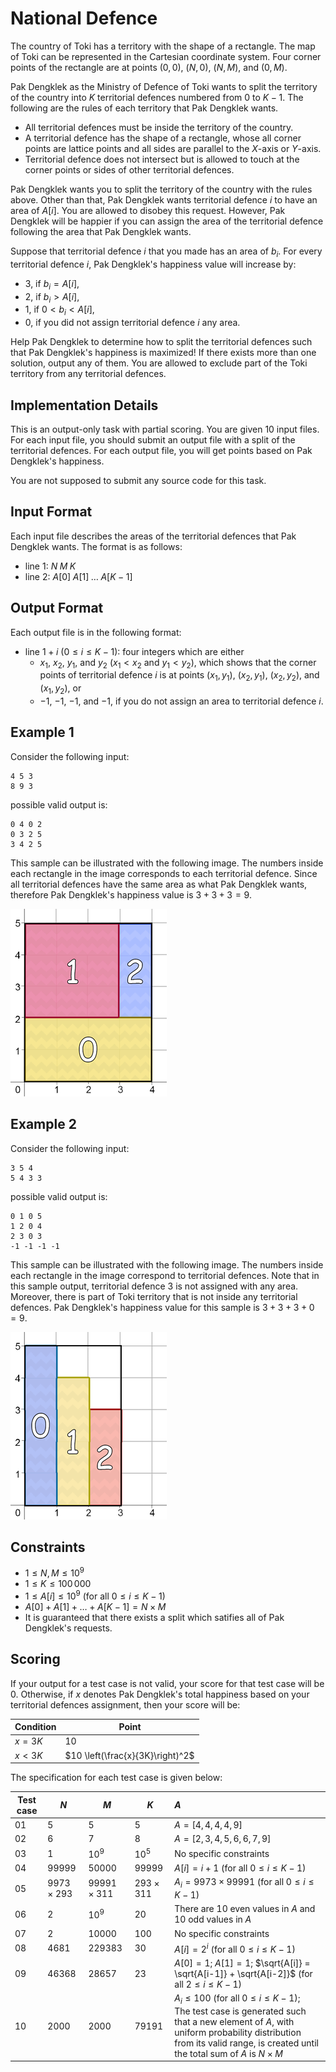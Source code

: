 # National Defence

The country of Toki has a territory with the shape of a rectangle.
The map of Toki can be represented in the Cartesian coordinate system.
Four corner points of the rectangle are at points $(0, 0)$, $(N, 0)$, $(N, M)$, and $(0, M)$.

Pak Dengklek as the Ministry of Defence of Toki wants to split the territory of the country into $K$ territorial defences numbered from $0$ to $K - 1$.
The following are the rules of each territory that Pak Dengklek wants.

* All territorial defences must be inside the territory of the country.
* A territorial defence has the shape of a rectangle, whose all corner points are lattice points and all sides are parallel to the $X$-axis or $Y$-axis.
* Territorial defence does not intersect but is allowed to touch at the corner points or sides of other territorial defences.

Pak Dengklek wants you to split the territory of the country with the rules above.
Other than that, Pak Dengklek wants territorial defence $i$ to have an area of $A[i]$.
You are allowed to disobey this request.
However, Pak Dengklek will be happier if you can assign the area of the territorial defence following the area that Pak Dengklek wants.

Suppose that territorial defence $i$ that you made has an area of $b_i$.
For every territorial defence $i$, Pak Dengklek's happiness value will increase by:

* $3$, if $b_i = A[i]$,
* $2$, if $b_i > A[i]$,
* $1$, if $0 < b_i < A[i]$,
* $0$, if you did not assign territorial defence $i$ any area.

Help Pak Dengklek to determine how to split the territorial defences such that Pak Dengklek's happiness is maximized!
If there exists more than one solution, output any of them.
You are allowed to exclude part of the Toki territory from any territorial defences.

## Implementation Details

This is an output-only task with partial scoring.
You are given $10$ input files.
For each input file, you should submit an output file with a split of the territorial defences.
For each output file, you will get points based on Pak Dengklek's happiness.

You are not supposed to submit any source code for this task.

## Input Format

Each input file describes the areas of the territorial defences that Pak Dengklek wants.
The format is as follows:

* line $1$: $N \; M \; K$
* line $2$: $A[0] \; A[1] \; \ldots \; A[K - 1]$

## Output Format

Each output file is in the following format:

* line $1 + i$ ($0 \le i \le K - 1$): four integers which are either
  * $x_1$, $x_2$, $y_1$, and $y_2$ ($x_1 < x_2$ and $y_1 < y_2$), which shows that the corner points of territorial defence $i$ is at points $(x_1, y_1)$, $(x_2, y_1)$, $(x_2, y_2)$, and $(x_1, y_2)$, or
  * $-1$, $-1$, $-1$, and $-1$, if you do not assign an area to territorial defence $i$.

## Example 1

Consider the following input:

```
4 5 3
8 9 3
```

possible valid output is:

```
0 4 0 2
0 3 2 5
3 4 2 5
```

This sample can be illustrated with the following image.
The numbers inside each rectangle in the image corresponds to each territorial defence.
Since all territorial defences have the same area as what Pak Dengklek wants, therefore Pak Dengklek's happiness value is $3 + 3 + 3 = 9$.

![](defence-1.png)

## Example 2

Consider the following input:

```
3 5 4
5 4 3 3
```

possible valid output is:

```
0 1 0 5
1 2 0 4
2 3 0 3
-1 -1 -1 -1
```

This sample can be illustrated with the following image.
The numbers inside each rectangle in the image correspond to territorial defences.
Note that in this sample output, territorial defence $3$ is not assigned with any area. Moreover, there is part of Toki territory that is not inside any territorial defences.
Pak Dengklek's happiness value for this sample is $3 + 3 + 3 + 0 = 9$.

![](defence-2.png)

## Constraints

* $1 \le N, M \le 10^9$
* $1 \le K \le 100\,000$
* $1 \le A[i] \le 10^9$ (for all $0 \le i \le K - 1$)
* $A[0] + A[1] + \ldots + A[K - 1] = N \times M$
* It is guaranteed that there exists a split which satifies all of Pak Dengklek's requests.

## Scoring

If your output for a test case is not valid, your score for that test case will be $0$.
Otherwise, if $x$ denotes Pak Dengklek's total happiness based on your territorial defences assignment, then your score will be:

| Condition | Point                            |
| --------- | -------------------------------- |
| $x = 3K$  | $10$                             |
| $x < 3K$  | $10 \left(\frac{x}{3K}\right)^2$ |

The specification for each test case is given below:

| Test case | $N$ | $M$ | $K$ | $A$                   |
| --------- | --- | --- | --- |:--------------------- |
| 01        | $5$ | $5$ | $5$ | $A = [4, 4, 4, 4, 9]$ |
| 02        | $6$ | $7$ | $8$ | $A = [2, 3, 4, 5, 6, 6, 7, 9]$ |
| 03        | $1$ | $10^9$ | $10^5$ | No specific constraints |
| 04        | $99999$ | $50000$ | $99999$ | $A[i] = i + 1$ (for all $0 \le i \le K - 1$) |
| 05        | $9973 \times 293$ | $99991 \times 311$ | $293 \times 311$ | $A_i = 9973 \times 99991$ (for all $0 \le i \le K - 1$) |
| 06        | $2$ | $10^9$ | $20$ | There are $10$ even values in $A$ and $10$ odd values in $A$|
| 07        | $2$ | $10000$ | $100$ | No specific constraints |
| 08        | $4681$ | $229383$ | $30$ | $A[i] = 2^i$ (for all $0 \le i \le K - 1$) |
| 09        | $46368$ | $28657$ | $23$ | $A[0] = 1$; $A[1] = 1$; $\sqrt{A[i]} = \sqrt{A[i-1]} + \sqrt{A[i-2]}$ (for all $2 \le i \le K - 1$) |
| 10        | $2000$ | $2000$ | $79191$ | $A_i \le 100$ (for all $0 \le i \le K - 1$); <br />The test case is generated such that a new element of $A$, with uniform probability distribution from its valid range, is created until the total sum of $A$ is $N \times M$ |
